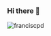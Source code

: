 ### Hi there 👋

<img src="https://komarev.com/ghpvc/?username=CristianLF23=Total%20de%20visualizações&color=0e75b6&style=flat" alt="franciscpd" />

